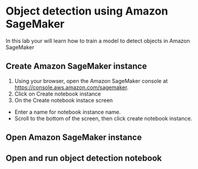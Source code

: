 # Object detection using Amazon SageMaker

In this lab your will learn how to train a model to detect objects in Amazon SageMaker

## Create Amazon SageMaker instance

1. Using your browser, open the Amazon SageMaker console at https://console.aws.amazon.com/sagemaker.
2. Click on Create notebook instance
3. On the Create notebook instace  screen
  - Enter a name for notebook instance name.
  - Scroll to the bottom of the screen, then click create notebook instance.

## Open Amazon SageMaker instance


## Open and run object detection notebook

